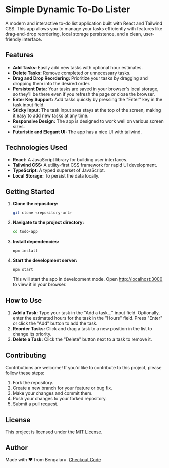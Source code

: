 # Simple Dynamic To-Do Lister

A modern and interactive to-do list application built with React and Tailwind CSS. This app allows you to manage your tasks efficiently with features like drag-and-drop reordering, local storage persistence, and a clean, user-friendly interface.

## Features

*   **Add Tasks:** Easily add new tasks with optional hour estimates.
*   **Delete Tasks:** Remove completed or unnecessary tasks.
*   **Drag and Drop Reordering:** Prioritize your tasks by dragging and dropping them into the desired order.
*   **Persistent Data:** Your tasks are saved in your browser's local storage, so they'll be there even if you refresh the page or close the browser.
*   **Enter Key Support:** Add tasks quickly by pressing the "Enter" key in the task input field.
*   **Sticky Input:** The task input area stays at the top of the screen, making it easy to add new tasks at any time.
*   **Responsive Design:** The app is designed to work well on various screen sizes.
* **Futuristic and Elegant UI:** The app has a nice UI with tailwind.

## Technologies Used

*   **React:** A JavaScript library for building user interfaces.
*   **Tailwind CSS:** A utility-first CSS framework for rapid UI development.
*   **TypeScript:** A typed superset of JavaScript.
* **Local Storage:** To persist the data locally.

## Getting Started

1.  **Clone the repository:**

    ```bash
    git clone <repository-url>
    ```

2.  **Navigate to the project directory:**

    ```bash
    cd todo-app
    ```

3.  **Install dependencies:**

    ```bash
    npm install
    ```

4.  **Start the development server:**

    ```bash
    npm start
    ```

    This will start the app in development mode. Open [http://localhost:3000](http://localhost:3000) to view it in your browser.

## How to Use

1.  **Add a Task:** Type your task in the "Add a task..." input field. Optionally, enter the estimated hours for the task in the "Hours" field. Press "Enter" or click the "Add" button to add the task.
2.  **Reorder Tasks:** Click and drag a task to a new position in the list to change its priority.
3.  **Delete a Task:** Click the "Delete" button next to a task to remove it.

## Contributing

Contributions are welcome! If you'd like to contribute to this project, please follow these steps:

1.  Fork the repository.
2.  Create a new branch for your feature or bug fix.
3.  Make your changes and commit them.
4.  Push your changes to your forked repository.
5.  Submit a pull request.

## License

This project is licensed under the [MIT License](LICENSE).

## Author

Made with ❤️ from Bengaluru.
[Checkout Code](https://github.com/isaac-rnd/simple-dynamic-todo-lister)
